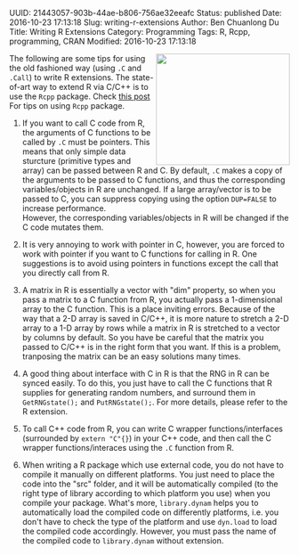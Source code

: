 UUID: 21443057-903b-44ae-b806-756ae32eeafc
Status: published
Date: 2016-10-23 17:13:18
Slug: writing-r-extensions
Author: Ben Chuanlong Du
Title: Writing R Extensions
Category: Programming
Tags: R, Rcpp, programming, CRAN
Modified: 2016-10-23 17:13:18

<img src="http://dclong.github.io/media/r/r.png" height="200" width="240" align="right"/>

The following are some tips for using the old fashioned way (using `.C` and `.Call`) 
to write R extensions. 
The state-of-art way to extend R via C/C++ is to use the `Rcpp` package.
Check [this post](http://dclong.github.io/en/2012/09/rcpp-rocks/) For tips on using `Rcpp` package.

1. If you want to call C code from R, 
the arguments of C functions to be called by `.C` must be pointers. 
This means that only simple data sturcture (primitive types and array) 
can be passed between R and C.
By default, 
`.C` makes a copy of the arguments to be passed to C functions, 
and thus the corresponding variables/objects in R are unchanged. 
If a large array/vector is to be passed to C, 
you can suppress copying using the option `DUP=FALSE` to increase performance.  
However, 
the corresponding variables/objects in R will be changed if the C code mutates them.

2. It is very annoying to work with pointer in C, 
however, 
you are forced to work with pointer if you want to C functions for calling in R. 
One suggestions is to avoid using pointers in functions except
the call that you directly call from R.

3. A matrix in R is essentially a vector with "dim" property, 
so when you pass a matrix to a C function from R, 
you actually pass a 1-dimensional array to the C function. 
This is a place inviting errors. 
Because of the way that a 2-D array is saved in C/C++, 
it is more nature to stretch a 2-D array to a 1-D array by rows 
while a matrix in R is stretched to a vector by columns by default. 
So you have be careful that the matrix you passed to C/C++ is 
in the right form that you want. 
If this is a problem, 
tranposing the matrix can be an easy solutions many times.

4. A good thing about interface with C in R is that the RNG in R can be synced easily. 
To do this, 
you just have to call the C functions that R supplies for generating random numbers, 
and surround them in `GetRNGstate();` and  `PutRNGstate();`. 
For more details, 
please refer to the R extension.

5. To call C++ code from R, 
you can write C wrapper functions/interfaces (surrounded by  `extern "C"{}`) in your C++ code, 
and then call the C wrapper functions/interaces using the `.C` function from R.

6. When writing a R package which use external code, 
you do not have to compile it manually on different platforms. 
You just need to place the code into the "src" folder, 
and it will be automatically compiled 
(to the right type of library according to which platform you use) 
when you compile your package. 
What's more, 
`library.dynam` helps you to automatically load the compiled code on differently platforms, 
i.e. you don't have to check the type of the platform 
and use `dyn.load` to load the compiled code accordingly. 
However, 
you must pass the name of the compiled code to `library.dynam` without extension.

